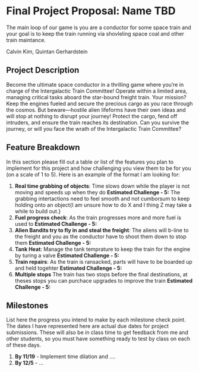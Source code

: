 # Final Project Proposal: Name TBD

The main loop of our game is you are a conductor for some space train and your goal is to keep the train running via shovleling space coal and other train maintance.

Calvin Kim, Quintan Gerhardstein

## Project Description

Become the ultimate space conductor in a thrilling game where you’re in charge of the Intergalactic Train Committee! Operate within a limited area, managing critical tasks aboard the star-bound freight train. Your mission? Keep the engines fueled and secure the precious cargo as you race through the cosmos. But beware—hostile alien lifeforms have their own ideas and will stop at nothing to disrupt your journey! Protect the cargo, fend off intruders, and ensure the train reaches its destination. Can you survive the journey, or will you face the wrath of the Intergalactic Train Committee?

## Feature Breakdown

In this section please fill out a table or list of the features you plan to implement for this project and how challenging you view them to be for you (on a scale of 1 to 5). Here is an example of the format I am looking for:

1. **Real time grabbing of objects**: Time slows down while the player is not moving and speeds up when they do
   **Estimated Challenge - 5:** The grabbing intertactions need to feel smooth and not cumborsum to keep holding onto an object{I am unsure how to do X and I thing Z may take a while to build out.}
2. **Fuel progress check**: As the train progresses more and more fuel is used to
       **Estimated Challenge - 5:**
3. **Alien Bandits try to fly in and steal the freight**: The aliens will b-line to the freight and you as the conductor have to shoot them down to stop them
   **Estimated Challenge - 5:**
4. **Tank Heat**: Manage the tank temprature to keep the train for the engine by turing a valve
   **Estimated Challenge - 5:**
5. **Train repairs**: As the train is ransacked, parts will have to be boarded up and held togehter
   **Estimated Challenge - 5:**
6. **Multiple stops** The train has two stops before the final destinations, at theses stops you can purchace upgrades to improve the train
    **Estimated Challenge - 5:**

## Milestones

List here the progress you intend to make by each milestone check point. The dates I have represented here are actual due dates for project submissions. These will also be in class time to get feedback from me and other students, so you must have something ready to test by class on each of these days.

1. **By 11/19** - Implement time dilation and ….
2. **By 12/5** - …
